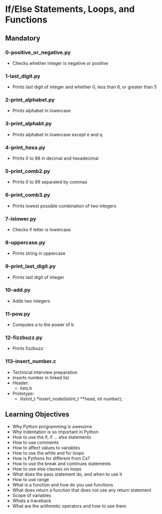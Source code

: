 # If/Else Statements, Loops, and Functions

## Mandatory

### 0-positive_or_negative.py
- Checks whether integer is negative or positive

### 1-last_digit.py
- Prints last digit of integer and whether 0, less than 6, or greater than 5

### 2-print_alphabet.py
- Prints alphabet in lowercase

### 3-print_alphabt.py
- Prints alphabet in lowercase except e and q

### 4-print_hexa.py
- Prints 0 to 98 in decimal and hexadecimal

### 5-print_comb2.py
- Prints 0 to 99 separated by commas

### 6-print_comb3.py
- Prints lowest possible combination of two integers

### 7-islower.py
- Checks if letter is lowercase

### 8-uppercase.py
- Prints string in uppercase

### 9-print_last_digit.py
- Prints last digit of integer

### 10-add.py
- Adds two integers

### 11-pow.py
- Computes a to the power of b

### 12-fizzbuzz.py
- Prints fizzbuzz

### 113-insert_number.c
- Technical interview preparation
- Inserts number in linked list
- Header:
    - lists.h
- Prototype:
    - ilistint_t *insert_node(listint_t **head, int number);

## Learning Objectives
- Why Python programming is awesome
- Why indentation is so important in Python
- How to use the if, if ... else statements
- How to use comments
- How to affect values to variables
- How to use the while and for loops
- How is Pythons for different from Cs?
- How to use the break and continues statements
- How to use else clauses on loops
- What does the pass statement do, and when to use it
- How to use range
- What is a function and how do you use functions
- What does return a function that does not use any return statement
- Scope of variables
- Whats a traceback
- What are the arithmetic operators and how to use them
